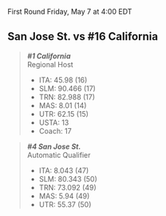First Round
Friday, May 7 at 4:00 EDT
## San Jose St. vs #16 California

> ***#1 California***  
> Regional Host  
> - ITA: 45.98 (16)  
> - SLM: 90.466 (17)  
> - TRN: 82.988 (17)  
> - MAS: 8.01 (14)  
> - UTR: 62.15 (15)  
> - USTA: 13  
> - Coach: 17  

> ***#4 San Jose St.***  
> Automatic Qualifier  
> - ITA: 8.043 (47)  
> - SLM: 80.343 (50)  
> - TRN: 73.092 (49)  
> - MAS: 5.94 (49)  
> - UTR: 55.37 (50)  